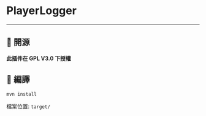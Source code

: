 # PlayerLogger

---

## 📃 開源

**此插件在 GPL V3.0 下授權**

## 🔴 編譯

```shell
mvn install
```

檔案位置: `target/`
